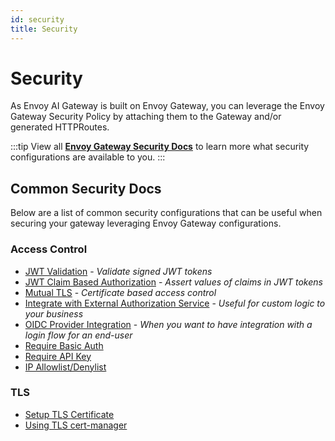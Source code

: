 ```yaml
---
id: security
title: Security
---
```


# Security
As Envoy AI Gateway is built on Envoy Gateway, you can leverage the Envoy Gateway Security Policy by attaching them to the Gateway and/or generated HTTPRoutes.

:::tip
View all **[Envoy Gateway Security Docs](https://gateway.envoyproxy.io/docs/tasks/security/)** to learn more what security configurations are available to you.
:::

## Common Security Docs
Below are a list of common security configurations that can be useful when securing your gateway leveraging Envoy Gateway configurations.


### Access Control

- [JWT Validation](https://gateway.envoyproxy.io/docs/tasks/security/jwt-authentication/) - _Validate signed JWT tokens_
- [JWT Claim Based Authorization](https://gateway.envoyproxy.io/docs/tasks/security/jwt-claim-authorization/) - _Assert values of claims in JWT tokens_
- [Mutual TLS](https://gateway.envoyproxy.io/docs/tasks/security/mutual-tls/) - _Certificate based access control_
- [Integrate with External Authorization Service](https://gateway.envoyproxy.io/docs/tasks/security/ext-auth/) - _Useful for custom logic to your business_
- [OIDC Provider Integration](https://gateway.envoyproxy.io/docs/tasks/security/oidc/) - _When you want to have integration with a login flow for an end-user_
- [Require Basic Auth](https://gateway.envoyproxy.io/docs/tasks/security/basic-auth/)
- [Require API Key](https://gateway.envoyproxy.io/docs/tasks/security/apikey-auth/)
- [IP Allowlist/Denylist](https://gateway.envoyproxy.io/docs/tasks/security/restrict-ip-access/)

### TLS
- [Setup TLS Certificate](https://gateway.envoyproxy.io/docs/tasks/security/secure-gateways/)
- [Using TLS cert-manager](https://gateway.envoyproxy.io/docs/tasks/security/tls-cert-manager/)
